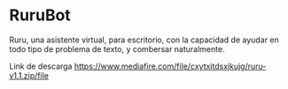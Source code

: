 # RuruBot
Ruru, una asistente virtual, para escritorio, con la capacidad de ayudar en todo tipo de problema de texto, y combersar naturalmente.

Link de descarga https://www.mediafire.com/file/cxytxitdsxjkujg/ruru-v1.1.zip/file
